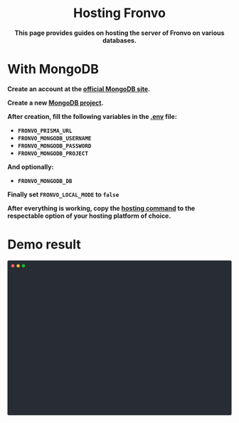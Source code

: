 <h1 align='center'>Hosting Fronvo</h1>

<p align='center'><b>This page provides guides on hosting the server of Fronvo on various databases.</b></p>

# With MongoDB

**Create an account at the [official MongoDB site](https://account.mongodb.com/account/login).**

**Create a new [MongoDB project](https://docs.atlas.mongodb.com/tutorial/manage-projects/#create-a-project).**

**After creation, fill the following variables in the [.env](https://github.com/Fronvo/fronvo/blob/master/.env.example) file:**

- **``FRONVO_PRISMA_URL``**
- **``FRONVO_MONGODB_USERNAME``**
- **``FRONVO_MONGODB_PASSWORD``**
- **``FRONVO_MONGODB_PROJECT``**

**And optionally:**

- **``FRONVO_MONGODB_DB``**

**Finally set ``FRONVO_LOCAL_MODE`` to ``false``**

**After everything is working, copy the [hosting command](https://github.com/Fronvo/fronvo/blob/master/Procfile) to the respectable option of your hosting platform of choice.**

# Demo result

<img src='https://raw.githubusercontent.com/Fronvo/fronvo/master/assets/svgs/demo-run-hosting.svg' alt='Fronvo demo hosted run'>
